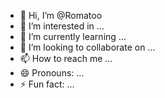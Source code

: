 - 👋 Hi, I’m @Romatoo
- 👀 I’m interested in ...
- 🌱 I’m currently learning ...
- 💞️ I’m looking to collaborate on ...
- 📫 How to reach me ...
- 😄 Pronouns: ...
- ⚡ Fun fact: ...

<!---
Romatoo/Romatoo is a ✨ special ✨ repository because its `README.md` (this file) appears on your GitHub profile.
You can click the Preview link to take a look at your changes.
--->
